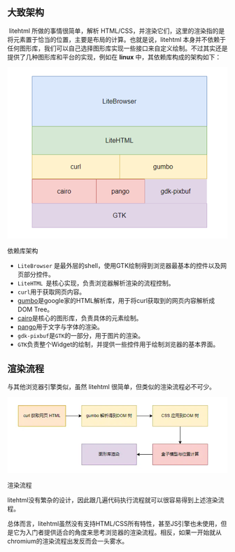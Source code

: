 ## 大致架构

​		litehtml 所做的事情很简单，解析 HTML/CSS，并渲染它们，这里的渲染指的是将元素置于恰当的位置，主要是布局的计算。也就是说，litehtml 本身并不依赖于任何图形库，我们可以自己选择图形库实现一些接口来自定义绘制。不过其实还是提供了几种图形库和平台的实现，例如在 **linux** 中，其依赖库构成的架构如下：

![img](markdownimage/v2-4020c87bd64c673fed1da511f371d5e5_720w.webp)

依赖库架构



- `LiteBrowser` 是最外层的shell，使用GTK绘制得到浏览器最基本的控件以及网页部分控件。
- `LiteHTML `是核心实现，负责浏览器解析渲染的流程控制。
- `curl`用于获取网页内容。
- [gumbo](https://link.zhihu.com/?target=https%3A//github.com/google/gumbo-parser)是google家的HTML解析库，用于将curl获取到的网页内容解析成DOM Tree。
- [cairo](https://link.zhihu.com/?target=https%3A//www.cairographics.org/)是核心的图形库，负责具体的元素绘制。
- [pango](https://link.zhihu.com/?target=https%3A//pango.gnome.org/)用于文字与字体的渲染。
- `gdk-pixbuf`是`GTK`的一部分，用于图片的渲染。
- `GTK`负责整个Widget的绘制，并提供一些控件用于绘制浏览器的基本界面。



## 渲染流程

与其他浏览器引擎类似，虽然 litehtml 很简单，但类似的渲染流程必不可少。



![img](markdownimage/v2-ff5abe1d599aac13c5c0b5b959496bec_720w.webp)

渲染流程


litehtml没有繁杂的设计，因此跟几遍代码执行流程就可以很容易得到上述渲染流程。

总体而言，litehtml虽然没有支持HTML/CSS所有特性，甚至JS引擎也未使用，但是它为入门者提供适合的角度来思考浏览器的渲染流程。相反，如果一开始就从chromium的渲染流程出发反而会一头雾水。

























